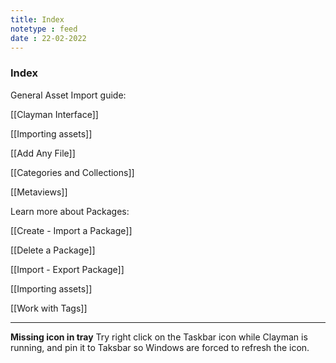 ```yaml
---
title: Index
notetype : feed
date : 22-02-2022
---
```

### Index
General Asset Import guide: 

[[Clayman Interface]]

[[Importing assets]]

[[Add Any File]]

[[Categories and Collections]]

[[Metaviews]]



Learn more about Packages:

[[Create - Import a Package]]

[[Delete a Package]]

[[Import - Export Package]]

[[Importing assets]]

[[Work with Tags]]


---

**Missing icon in tray**
Try right click on the Taskbar icon while Clayman is running, and pin it to Taksbar so Windows are forced to refresh the icon.
